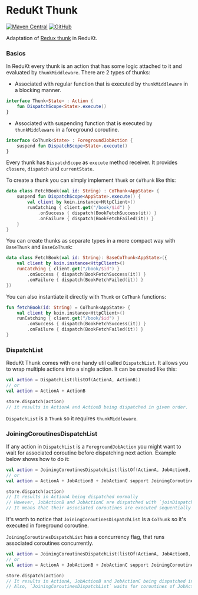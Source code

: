 # ReduKt Thunk

[![Maven Central](https://img.shields.io/maven-central/v/com.daftmobile.redukt/redukt-thunk)](https://mvnrepository.com/artifact/com.daftmobile.redukt/redukt-thunk)
[![GitHub](https://img.shields.io/github/license/DaftMobile/ReduKt)](https://github.com/DaftMobile/ReduKt/blob/main/LICENSE)

Adaptation of [Redux thunk](https://redux.js.org/usage/writing-logic-thunks) in ReduKt.

### Basics

In ReduKt every thunk is an action that has some logic attached to it and evaluated by `thunkMiddleware`.
There are 2 types of thunks:

* Associated with regular function that is executed by `thunkMiddleware` in a blocking manner.

```kotlin
interface Thunk<State> : Action {
    fun DispatchScope<State>.execute()
}
```

* Associated with suspending function that is executed by `thunkMiddleware` in a foreground coroutine.

```kotlin
interface CoThunk<State> : ForegroundJobAction {
    suspend fun DispatchScope<State>.execute()
}
```

Every thunk has `DispatchScope` as `execute` method receiver. It provides `closure`, `dispatch` and `currentState`.

To create a thunk you can simply implement `Thunk` or `CoThunk` like this:

```kotlin
data class FetchBook(val id: String) : CoThunk<AppState> {
    suspend fun DispatchScope<AppState>.execute() {
        val client by koin.instance<HttpClient>()
        runCatching { client.get("/book/$id") }
            .onSuccess { dispatch(BookFetchSuccess(it)) }
            .onFailure { dispatch(BookFetchFailed(it)) }
    }
}
```
You can create thunks as separate types in a more compact way with `BaseThunk` and `BaseCoThunk`:

```kotlin
data class FetchBook(val id: String): BaseCoThunk<AppState>({
    val client by koin.instance<HttpClient>()
    runCatching { client.get("/book/$id") }
        .onSuccess { dispatch(BookFetchSuccess(it)) }
        .onFailure { dispatch(BookFetchFailed(it)) }
})
```

You can also instantiate it directly with `Thunk` or `CoThunk` functions:

```kotlin
fun fetchBook(id: String) = CoThunk<AppState> {
    val client by koin.instance<HttpClient>()
    runCatching { client.get("/book/$id") }
        .onSuccess { dispatch(BookFetchSuccess(it)) }
        .onFailure { dispatch(BookFetchFailed(it)) }
}
```

### DispatchList

ReduKt Thunk comes with one handy util called `DispatchList`. It allows you to wrap multiple actions into a single
action.
It can be created like this:

```kotlin
val action = DispatchList(listOf(ActionA, ActionB))
// or 
val action = ActionA + ActionB

store.dispatch(action) 
// it results in ActionA and ActionB being dispatched in given order.
```

`DispatchList` is a `Thunk` so it requires `thunkMiddleware`.

### JoiningCoroutinesDispatchList

If any action in `DispatchList` is a `ForegroundJobAction` you might want to wait for associated coroutine before
dispatching next action.
Example below shows how to do it:

```kotlin
val action = JoiningCoroutinesDispatchList(listOf(ActionA, JobActionB, JobActionC))
// or
val action = ActionA + JobActionB + JobActionC support JoiningCoroutines()

store.dispatch(action) 
// It results in ActionA being dispatched normally
// However, JobActionB and JobActionC are dispatched with `joinDispatchJob` in given order.
// It means that their associated coroutines are executed sequentially
```

It's worth to notice that `JoiningCoroutinesDispatchList` is a `CoThunk` so it's executed in foreground coroutine.

`JoiningCoroutinesDispatchList` has a concurrency flag, that runs associated coroutines concurrently.

```kotlin
val action = JoiningCoroutinesDispatchList(listOf(ActionA, JobActionB, JobActionC), concurrent = true)
// or
val action = ActionA + JobActionB + JobActionC support JoiningCoroutines(concurrent = true)

store.dispatch(action)
// It results in ActionA, JobActionB and JobActionC being dispatched in given order.
// Also, `JoiningCoroutinesDispatchList` waits for coroutines of JobActionB and JobActionC to complete.
```
